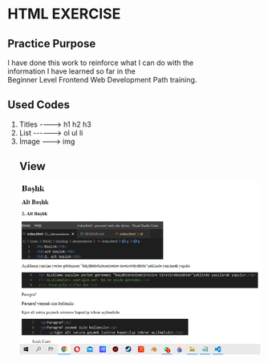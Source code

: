 <h1>HTML EXERCISE</h1>

<h2>Practice Purpose</h2>

<p>I have done this work to reinforce what I can do with the <br>information I have learned so far in the <br> Beginner Level Frontend Web Development Path training.</p>

<h2>Used Codes</h2>

<ol>
    <li>Titles ----> h1 h2 h3
    <li>List ------> ol ul li
    <li>İmage ---> img

<h2>View</h2>
<img src=./image/exercise1.png>
